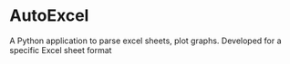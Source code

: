 # AutoExcel
A Python application to parse excel sheets, plot graphs. 
Developed for a specific Excel sheet format
